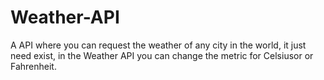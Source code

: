 # Weather-API
A API where you can request the weather of any city in the world, it just need exist, in the Weather API you can change the  metric for Celsiusor or Fahrenheit.



